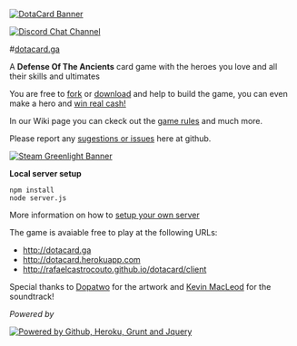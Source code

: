 [![DotaCard Banner](http://dotacard.herokuapp.com/client/img/banner.jpg)][1]

[![Discord Chat Channel](http://dotacard.herokuapp.com/client/img/discord.png)][2]

#[dotacard.ga][3]

A **Defense Of The Ancients** card game with the heroes you love and all their skills and ultimates

You are free to [fork][4] or [download][5] and help to build the game, you can even make a hero and [win real cash!][6]

In our Wiki page you can ckeck out the [game rules][7] and much more.

Please report any [sugestions or issues][8] here at github.

[![Steam Greenlight Banner](http://dotacard.herokuapp.com/client/img/greenlight-banner.png)][9]

**Local server setup**

    npm install
    node server.js

More information on how to [setup your own server][10]

The game is avaiable free to play at the following URLs:

 - http://dotacard.ga
 - http://dotacard.herokuapp.com
 - http://rafaelcastrocouto.github.io/dotacard/client

Special thanks to [Dopatwo](https://www.youtube.com/user/dopatwo) for the artwork and [Kevin MacLeod](https://www.youtube.com/channel/UCBqb0wSlWVFBnSuTI3Tcxig) for the soundtrack!

*Powered by*

[![Powered by Github, Heroku, Grunt and Jquery](http://dotacard.herokuapp.com/client/img/poweredby-banner.jpg)][1]


[1]: http://dotacard.herokuapp.com

[2]: https://discord.gg/FvTDss3

[3]: http://dotacard.ga

[4]: https://github.com/rafaelcastrocouto/dotacard/fork

[5]: https://github.com/rafaelcastrocouto/dotacard/archive/gh-pages.zip

[6]: https://github.com/rafaelcastrocouto/dotacard/wiki/Dotacard-Wiki#how-to-develop-a-new-hero

[7]: https://github.com/rafaelcastrocouto/dotacard/wiki/Dotacard-Wiki#game-rules

[8]: https://github.com/rafaelcastrocouto/dotacard/issues/new

[9]: http://steamcommunity.com/sharedfiles/filedetails/?id=500624204

[10]: https://github.com/rafaelcastrocouto/dotacard/wiki/Dotacard-Wiki#how-to-setup-a-local-server